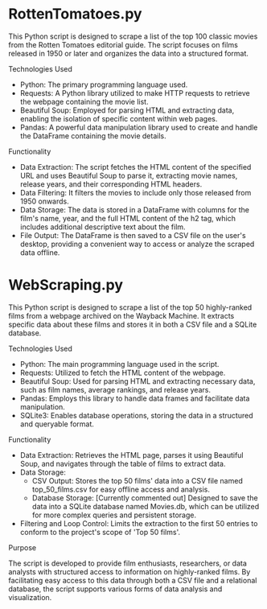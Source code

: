 ﻿# RottenTomatoes.py
 This Python script is designed to scrape a list of the top 100 classic movies from the Rotten Tomatoes editorial guide. The script focuses on films released in 1950 or later and organizes the data into a structured format.

Technologies Used
*  Python: The primary programming language used.
*  Requests: A Python library utilized to make HTTP requests to retrieve the webpage containing the movie list.
*  Beautiful Soup: Employed for parsing HTML and extracting data, enabling the isolation of specific content within web pages.
*  Pandas: A powerful data manipulation library used to create and handle the DataFrame containing the movie details.

Functionality
*  Data Extraction: The script fetches the HTML content of the specified URL and uses Beautiful Soup to parse it, extracting movie names, release years, and their corresponding HTML headers.
*  Data Filtering: It filters the movies to include only those released from 1950 onwards.
*  Data Storage: The data is stored in a DataFrame with columns for the film's name, year, and the full HTML content of the h2 tag, which includes additional descriptive text about the film.
*  File Output: The DataFrame is then saved to a CSV file on the user's desktop, providing a convenient way to access or analyze the scraped data offline.

  # WebScraping.py
 This Python script is designed to scrape a list of the top 50 highly-ranked films from a webpage archived on the Wayback Machine. It extracts specific data about these films and stores it in both a CSV file and a SQLite database.

Technologies Used
* Python: The main programming language used in the script.
* Requests: Utilized to fetch the HTML content of the webpage.
* Beautiful Soup: Used for parsing HTML and extracting necessary data, such as film names, average rankings, and release years.
* Pandas: Employs this library to handle data frames and facilitate data manipulation.
* SQLite3: Enables database operations, storing the data in a structured and queryable format.
  
Functionality

* Data Extraction: Retrieves the HTML page, parses it using Beautiful Soup, and navigates through the table of films to extract data.
* Data Storage:
  * CSV Output: Stores the top 50 films' data into a CSV file named top_50_films.csv for easy offline access and analysis.
  * Database Storage: [Currently commented out] Designed to save the data into a SQLite database named Movies.db, which can be utilized for more complex queries and persistent storage.
* Filtering and Loop Control: Limits the extraction to the first 50 entries to conform to the project's scope of 'Top 50 films'.
  
Purpose

The script is developed to provide film enthusiasts, researchers, or data analysts with structured access to information on highly-ranked films. By facilitating easy access to this data through both a CSV file and a relational database, the script supports various forms of data analysis and visualization.


